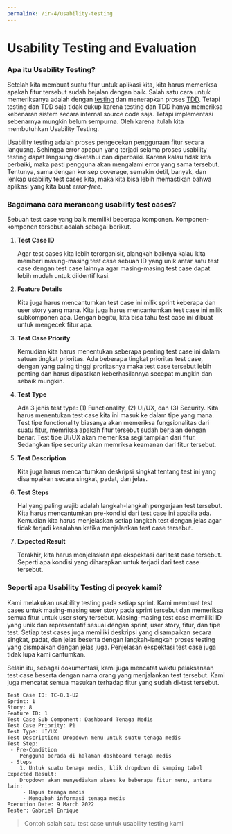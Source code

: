 ```yaml
---
permalink: /ir-4/usability-testing
---
```


# Usability Testing and Evaluation

### Apa itu Usability Testing?

Setelah kita membuat suatu fitur untuk aplikasi kita, kita harus memeriksa apakah fitur tersebut sudah bejalan dengan baik. Salah satu cara untuk memeriksanya adalah dengan [testing](/ppl-221/ir-3/testing) dan menerapkan proses [TDD](/ppl-221/ir-1/tdd). Tetapi testing dan TDD saja tidak cukup karena testing dan TDD hanya memeriksa kebenaran sistem secara internal source code saja. Tetapi implementasi sebenarnya mungkin belum sempurna. Oleh karena itulah kita membutuhkan Usability Testing.

Usability testing adalah proses pengecekan penggunaan fitur secara langusng. Sehingga error apapun yang terjadi selama proses usability testing dapat langsung diketahui dan diperbaiki. Karena kalau tidak kita perbaiki, maka pasti pengguna akan mengalami error yang sama tersebut. Tentunya, sama dengan konsep coverage, semakin detil, banyak, dan lenkap usability test cases kita, maka kita bisa lebih memastikan bahwa aplikasi yang kita buat *error-free*.

### Bagaimana cara merancang usability test cases?

Sebuah test case yang baik memiliki beberapa komponen. Komponen-komponen tersebut adalah sebagai berikut.

1. **Test Case ID**

    Agar test cases kita lebih terorganisir, alangkah baiknya kalau kita memberi masing-masing test case sebuah ID yang unik antar satu test case dengan test case lainnya agar masing-masing test case dapat lebih mudah untuk diidentifikasi.

2. **Feature Details**

    Kita juga harus mencantumkan test case ini milik sprint keberapa dan user story yang mana. Kita juga harus mencantumkan test case ini milik subkomponen apa. Dengan begitu, kita bisa tahu test case ini dibuat untuk mengecek fitur apa.

3. **Test Case Priority**

    Kemudian kita harus menentukan seberapa penting test case ini dalam satuan tingkat prioritas. Ada beberapa tingkat prioritas test case, dengan yang paling tinggi proritasnya maka test case tersebut lebih penting dan harus dipastikan keberhasilannya secepat mungkin dan sebaik mungkin.

4. **Test Type**

    Ada 3 jenis test type: (1) Functionality, (2) UI/UX, dan (3) Security. Kita harus menentukan test case kita ini masuk ke dalam tipe yang mana. Test tipe functionality biasanya akan memeriksa fungsionalitas dari suatu fitur, memriksa apakah fitur tersebut sudah berjalan dengan benar. Test tipe UI/UX akan memeriksa segi tampilan dari fitur. Sedangkan tipe security akan memriksa keamanan dari fitur tersebut.

5. **Test Description**

    Kita juga harus mencantumkan deskripsi singkat tentang test ini yang disampaikan secara singkat, padat, dan jelas.

6. **Test Steps**

    Hal yang paling wajib adalah langkah-langkah pengerjaan test tersebut. Kita harus mencantumkan pre-kondisi dari test case ini apabila ada. Kemudian kita harus menjelaskan setiap langkah test dengan jelas agar tidak terjadi kesalahan ketika menjalankan test case tersebut.

7. **Expected Result**

    Terakhir, kita harus menjelaskan apa ekspektasi dari test case tersebut. Seperti apa kondisi yang diharapkan untuk terjadi dari test case tersebut.

### Seperti apa Usability Testing di proyek kami?

Kami melakukan usability testing pada setiap sprint. Kami membuat test cases untuk masing-masing user story pada sprint tersebut dan memeriksa semua fitur untuk user story tersebut. Masing-masing test case memiliki ID yang unik dan representatif sesuai dengan sprint, user story, fitur, dan tipe test. Setiap test cases juga memiliki deskripsi yang disampaikan secara singkat, padat, dan jelas beserta dengan langkah-langkah proses testing yang dismpaikan dengan jelas juga. Penjelasan ekspektasi test case juga tidak lupa kami cantumkan.

Selain itu, sebagai dokumentasi, kami juga mencatat waktu pelaksanaan test case beserta dengan nama orang yang menjalankan test tersebut. Kami juga mencatat semua masukan terhadap fitur yang sudah di-test tersebut.

```
Test Case ID: TC-8.1-U2
Sprint: 1
Story: 8
Feature ID: 1
Test Case Sub Component: Dashboard Tenaga Medis
Test Case Priority: P1
Test Type: UI/UX
Test Description: Dropdown menu untuk suatu tenaga medis
Test Step: 
 - Pre-Condition
    Pengguna berada di halaman dashboard tenaga medis
 - Steps
    1. Untuk suatu tenaga medis, klik dropdown di samping tabel
Expected Result: 
    Dropdown akan menyediakan akses ke beberapa fitur menu, antara lain:
     - Hapus tenaga medis
     - Mengubah informasi tenaga medis
Execution Date: 9 March 2022
Tester: Gabriel Enrique
```

> Contoh salah satu test case untuk usability testing kami

